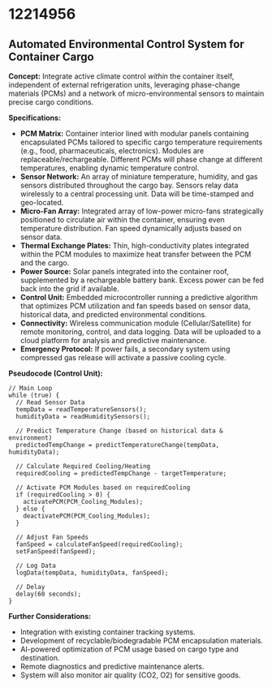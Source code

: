 # 12214956

## Automated Environmental Control System for Container Cargo

**Concept:** Integrate active climate control *within* the container itself, independent of external refrigeration units, leveraging phase-change materials (PCMs) and a network of micro-environmental sensors to maintain precise cargo conditions.

**Specifications:**

*   **PCM Matrix:** Container interior lined with modular panels containing encapsulated PCMs tailored to specific cargo temperature requirements (e.g., food, pharmaceuticals, electronics). Modules are replaceable/rechargeable. Different PCMs will phase change at different temperatures, enabling dynamic temperature control.
*   **Sensor Network:** An array of miniature temperature, humidity, and gas sensors distributed throughout the cargo bay. Sensors relay data wirelessly to a central processing unit. Data will be time-stamped and geo-located.
*   **Micro-Fan Array:** Integrated array of low-power micro-fans strategically positioned to circulate air within the container, ensuring even temperature distribution. Fan speed dynamically adjusts based on sensor data.
*   **Thermal Exchange Plates:** Thin, high-conductivity plates integrated within the PCM modules to maximize heat transfer between the PCM and the cargo.
*   **Power Source:** Solar panels integrated into the container roof, supplemented by a rechargeable battery bank. Excess power can be fed back into the grid if available.
*   **Control Unit:** Embedded microcontroller running a predictive algorithm that optimizes PCM utilization and fan speeds based on sensor data, historical data, and predicted environmental conditions.
*   **Connectivity:** Wireless communication module (Cellular/Satellite) for remote monitoring, control, and data logging. Data will be uploaded to a cloud platform for analysis and predictive maintenance.
*   **Emergency Protocol:** If power fails, a secondary system using compressed gas release will activate a passive cooling cycle.

**Pseudocode (Control Unit):**

```
// Main Loop
while (true) {
  // Read Sensor Data
  tempData = readTemperatureSensors();
  humidityData = readHumiditySensors();

  // Predict Temperature Change (based on historical data & environment)
  predictedTempChange = predictTemperatureChange(tempData, humidityData);

  // Calculate Required Cooling/Heating
  requiredCooling = predictedTempChange - targetTemperature;

  // Activate PCM Modules based on requiredCooling
  if (requiredCooling > 0) {
    activatePCM(PCM_Cooling_Modules);
  } else {
    deactivatePCM(PCM_Cooling_Modules);
  }

  // Adjust Fan Speeds
  fanSpeed = calculateFanSpeed(requiredCooling);
  setFanSpeed(fanSpeed);

  // Log Data
  logData(tempData, humidityData, fanSpeed);

  // Delay
  delay(60 seconds);
}
```

**Further Considerations:**

*   Integration with existing container tracking systems.
*   Development of recyclable/biodegradable PCM encapsulation materials.
*   AI-powered optimization of PCM usage based on cargo type and destination.
*   Remote diagnostics and predictive maintenance alerts.
*   System will also monitor air quality (CO2, O2) for sensitive goods.